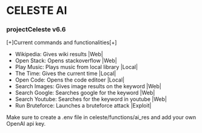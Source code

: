 # CELESTE AI
### projectCeleste v6.6

[+]Current commands and functionalities[+]


* Wikipedia: Gives wiki results                              |Web| 
* Open Stack: Opens stackoverflow                            |Web|
* Play Music: Plays music from local library                 |Local|
* The Time: Gives the current time                           |Local|
* Open Code: Opens the code editoer                          |Local|
* Search Images: Gives image results on the keyword          |Web|
* Search Google: Searches google for the keyword             |Web|
* Search Youtube: Searches for the keyword in youtube        |Web|
* Run Bruteforce: Launches a bruteforce attack               |Exploit|

Make sure to create a .env file in celeste/functions/ai_res and add your own OpenAI api key.



